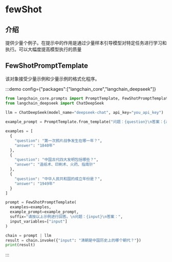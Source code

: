 # fewShot

## 介绍

提供少量个例子。在提示中的作用是通过少量样本引导模型对特定任务进行学习和执行。可以大幅度提高模型执行的质量

## FewShotPromptTemplate

该对象接受少量示例和少量示例的格式化程序。

:::demo config={"packages":["langchain_core","langchain_deepseek"]}
```python
from langchain_core.prompts import PromptTemplate, FewShotPromptTemplate
from langchain_deepseek import ChatDeepSeek
  
llm = ChatDeepSeek(model_name="deepseek-chat", api_key="you_api_key")

example_prompt = PromptTemplate.from_template("问题：{question}\n答案：{answer}")

examples = [
  {
    "question": "第一次鸦片战争发生在哪一年？",
    "answer": "1840年"
  },
  {
    "question": "中国古代四大发明包括哪些？",
    "answer": "造纸术、印刷术、火药、指南针"
  },
  {
    "question": "中华人民共和国的成立年份是？",
    "answer": "1949年"
  }
]

prompt = FewShotPromptTemplate(
  examples=examples,
  example_prompt=example_prompt,
  suffix="请按以上示例进行回答。\n问题：{input}\n答案：",
  input_variables=["input"]
)

chain = prompt | llm
result = chain.invoke({"input": "清朝是中国历史上的哪个朝代？"})
print(result)
```
:::

